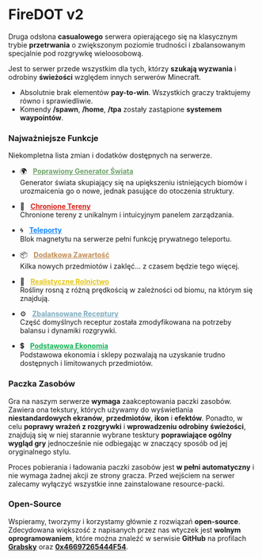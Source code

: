 <style>
.generator {
    a       { color: rgb(111, 163, 106) }
    a:hover { color: rgba(111, 163, 106, 0.75) }
}
.tereny{
    a       { color: rgb(214, 37, 27) }
    a:hover { color: rgba(214, 37, 27, 0.75) }
}
.teleporty {
    a       { color: rgb(25, 136, 253) }
    a:hover { color: rgba(25, 136, 253, 0.75) }
}
.zawartosc {
    a       { color: rgb(193, 142, 88) }
    a:hover { color: rgba(193, 142, 88, 0.75) }
}
.rolnictwo {
    a       { color: rgb(229, 198, 20) }
    a:hover { color: rgba(229, 198, 20, 0.75) }
}
.receptury {
    a       { color: rgb(126, 172, 190) }
    a:hover { color: rgba(126, 172, 190, 0.75) }
}
.ekonomia {
    a       { color: rgb(24, 179, 86) }
    a:hover { color: rgba(24, 179, 86, 0.75) }
}
</style>

# **FireDOT v2**
Druga odsłona **casualowego** serwera opierającego się na klasycznym trybie **przetrwania** o zwiększonym poziomie trudności i zbalansowanym specjalnie pod rozgrywkę wieloosobową.

Jest to serwer przede wszystkim dla tych, którzy **szukają wyzwania** i odrobiny **świeżości** względem innych serwerów Minecraft.

- Absolutnie brak elementów **pay-to-win**. Wszystkich graczy traktujemy równo i sprawiedliwie.
- Komendy **/spawn**, **/home**, **/tpa** zostały zastąpione **systemem waypointów**.

### Najważniejsze Funkcje
Niekompletna lista zmian i dodatków dostępnych na serwerze.

- 🌍 &nbsp; <span class="feature generator">**[Poprawiony Generator Świata](/generator)**</span>  
Generator świata skupiający się na upiększeniu istniejących biomów i urozmaicenia go o nowe, jednak pasujące do otoczenia struktury.

- 🚩 &nbsp; <span class="tereny">**[Chronione Tereny](/tereny)**</span>  
Chronione tereny z unikalnym i intuicyjnym panelem zarządzania.

- 🌀 &nbsp; <span class="teleporty">**[Teleporty](/teleporty)**</span>  
Blok magnetytu na serwerze pełni funkcję prywatnego teleportu.

- 📦 &nbsp; <span class="zawartosc">**[Dodatkowa Zawartość](/zawartosc)**</span>  
Kilka nowych przedmiotów i zaklęć... z czasem będzie tego więcej.

- 🌽 &nbsp; <span class="rolnictwo">**[Realistyczne Rolnictwo](/rolnictwo)**</span>  
Rośliny rosną z różną prędkością w zależności od biomu, na którym się znajdują.

- ⚙️ &nbsp; <span class="receptury">**[Zbalansowane Receptury](/receptury)**</span>  
Część domyślnych receptur została zmodyfikowana na potrzeby balansu i dynamiki rozgrywki.

- 💲 &nbsp; <span class="ekonomia">**[Podstawowa Ekonomia]()**</span>  
Podstawowa ekonomia i sklepy pozwalają na uzyskanie trudno dostępnych i limitowanych przedmiotów.

### Paczka Zasobów
Gra na naszym serwerze **wymaga** zaakceptowania paczki zasobów. Zawiera ona tekstury, których używamy do wyświetlania **niestandardowych ekranów**, **przedmiotów**, **ikon** i **efektów**. Ponadto, w celu **poprawy wrażeń z rozgrywki** i **wprowadzeniu odrobiny świeżości**, znajdują się w niej starannie wybrane tesktury **poprawiające ogólny wygląd gry** jednocześnie nie odbiegając w znaczący sposób od jej oryginalnego stylu.

Proces pobierania i ładowania paczki zasobów jest **w pełni automatyczny** i nie wymaga żadnej akcji ze strony gracza. Przed wejściem na serwer zalecamy wyłączyć wszystkie inne zainstalowane resource-packi.

### Open-Source
Wspieramy, tworzymy i korzystamy głównie z rozwiązań **open-source**. Zdecydowana większość z napisanych przez nas wtyczek jest **wolnym oprogramowaniem**, które można znaleźć w serwisie **GitHub** na profilach **[Grabsky](https://github.com/Grabsky)** oraz **[0x46697265444F54](https://github.com/0x46697265444F54)**.
